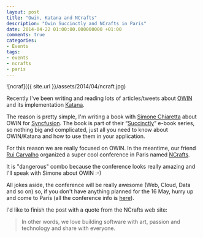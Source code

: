 ```yaml
---
layout: post
title: "Owin, Katana and NCrafts"
description: "Owin Succinctly and NCrafts in Paris"
date: 2014-04-22 01:00:00.000000000 +01:00
comments: true
categories:
- Events
tags:
- events
- ncrafts
- paris
---
```


![ncraf]({{ site.url }}/assets/2014/04/ncraft.jpg)

Recently I've been writing and reading lots of articles/tweets about [OWIN](http://owin.org/) and its implementation [Katana](https://katanaproject.codeplex.com/).

The reason is pretty simple, I'm writing a book with [Simone Chiaretta](http://codeclimber.net.nz/) about OWIN for [Syncfusion](http://www.syncfusion.com/).
The book is part of their “[Succinctly](http://www.syncfusion.com/resources/techportal/ebooks)” e-book series, so nothing big and complicated, just all you need to know about OWIN/Katana and how to use them in your application.

For this reason we are really focused on OWIN. In the meantime, our friend [Rui Carvalho](http://www.rui.fr/) organized a super cool conference in Paris named [NCrafts](http://ncrafts.io/).

It is "dangerous" combo because the conference looks really amazing and I'll speak with Simone about OWIN :-)

All jokes aside, the conference will be really awesome (Web, Cloud, Data and so on) so, if you don't have anything planned for the 16 May, hurry up and come to Paris (all the conference info is [here](http://ncrafts.io/)).

I'd like to finish the post with a quote from the NCrafts web site:

>In other words, we love building software with art, passion and technology and share with everyone.
